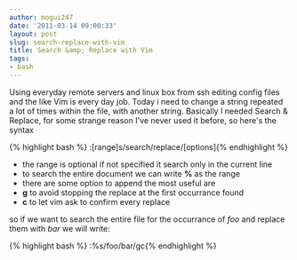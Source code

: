 ```yaml
---
author: mogui247
date: '2011-03-14 09:00:33'
layout: post
slug: search-replace-with-vim
title: Search &amp; Replace with Vim
tags:
- bash
---
```


Using everyday remote servers and linux box from ssh editing config files and the like Vim is every day job. Today i need to change a string repeated a lot of times within the file, with another string. Basically I needed Search & Replace, for some strange reason I've never used it before, so here's the syntax

{% highlight bash %} :[range]s/search/replace/[options]{% endhighlight %}

- the range is optional if not specified it search only in the current line
- to search the entire document we can write **%** as the range
- there are some option to append the most useful are
- **g** to avoid stopping the replace at the first occurrance found 
- **c** to let vim ask to confirm every replace 

so if we want to search the entire file for the occurrance of *foo* and
replace them with *bar* we will write:

{% highlight bash %} :%s/foo/bar/gc{% endhighlight %}

